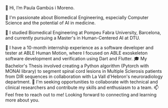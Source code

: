 👋 Hi, I’m Paula Gambús i Moreno.

👀 I'm passionate about Biomedical Engineering, especially Computer Science and the potential of AI in medicine.

🌱 I studied Biomedical Engineering at Pompeu Fabra University, Barcelona, and currently pursuing a Master's in Human-Centered AI at DTU.

💼 I have a 10-month internship experience as a software developer and tester at ABLE Human Motion, where I focused on ABLE exoskeleton software development and verification using Dart and Flutter.
🎓 My Bachelor's Thesis involved creating a Python algorithm (Pytorch with MONAI library) to segment spinal cord lesions in Multiple Sclerosis patients from DIR sequences in collaboration with La Vall d'Hebron's neuroradiology department.
💞️ I'm seeking opportunities to collaborate with technical and clinical researchers and contribute my skills and enthusiasm to a team.
📫 Feel free to reach out to me! Looking forward to connecting and learning more about you.
